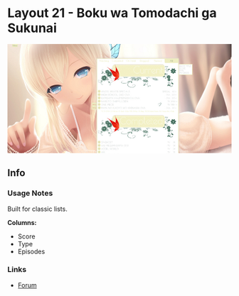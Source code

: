 # Layout 21 - Boku wa Tomodachi ga Sukunai

![](gallery/demo.jpg)

## Info

### Usage Notes

Built for classic lists.

**Columns:**

- Score
- Type
- Episodes

### Links

- [Forum]()